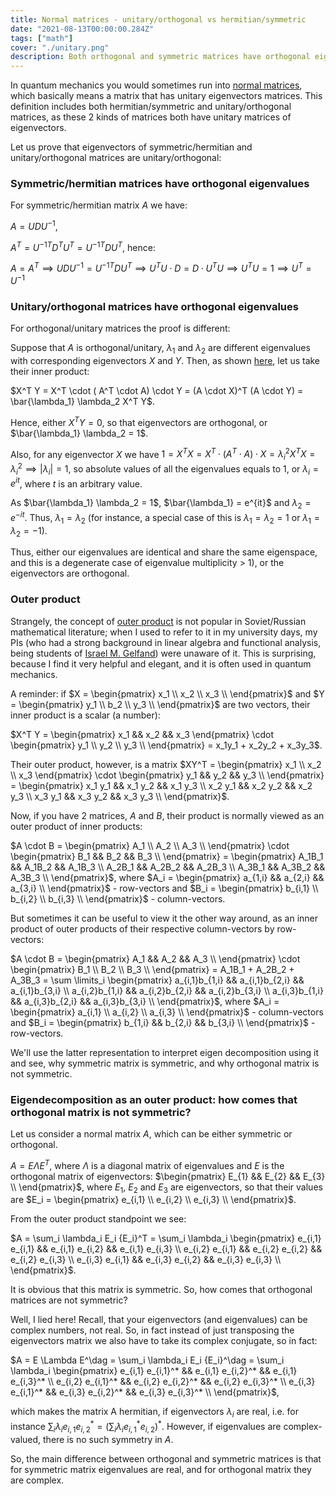 ```yaml
---
title: Normal matrices - unitary/orthogonal vs hermitian/symmetric
date: "2021-08-13T00:00:00.284Z"
tags: ["math"]
cover: "./unitary.png"
description: Both orthogonal and symmetric matrices have orthogonal eigenvectors matrices. If we look at orthogonal matrices from the standpoint of outer products, as they often do in quantum mechanics, it is not immediately obvious, why they are not symmetric. The demon is in complex numbers - for symmetric matrices eigenvalues are real, for orthogonal they are complex. 
---
```


In quantum mechanics you would sometimes run into [normal matrices](https://en.wikipedia.org/wiki/Normal_matrix), which basically means a matrix that has unitary eigenvectors matrices. This definition includes both hermitian/symmetric and unitary/orthogonal matrices, as these 2 kinds of matrices both have unitary matrices of eigenvectors.

Let us prove that eigenvectors of symmetric/hermitian and unitary/orthogonal matrices are unitary/orthogonal:

### Symmetric/hermitian matrices have orthogonal eigenvalues

For symmetric/hermitian matrix $A$ we have:

$A = U D U^{-1}$, 

$A^T = {U^{-1}}^T D^T U^T = {U^{-1}}^T D U^T$, hence:

$A = A^T \implies U D U^{-1} = {U^{-1}}^T D U^T \implies U^TU \cdot D = D \cdot U^TU \implies U^TU = 1 \implies U^T = U^{-1}$

### Unitary/orthogonal matrices have orthogonal eigenvalues

For orthogonal/unitary matrices the proof is different:

Suppose that $A$ is orthogonal/unitary, $\lambda_1$ and $\lambda_2$ are different eigenvalues with corresponding eigenvectors $X$ and $Y$. Then, as shown [here](https://math.stackexchange.com/questions/1480427/why-are-eigenvectors-of-an-orthogonal-matrix-with-respect-to-different-eigenvalu), let us take their inner product:

$X^T Y = X^T \cdot ( A^T \cdot A) \cdot Y = (A \cdot X)^T (A \cdot Y) = \bar{\lambda_1} \lambda_2 X^T Y$.

Hence, either $X^TY = 0$, so that eigenvectors are orthogonal, or $\bar{\lambda_1} \lambda_2 = 1$.

Also, for any eigenvector $X$ we have $1 = X^T X = X^T \cdot ( A^T \cdot A) \cdot X = \lambda_i^2 X^T X = \lambda_i^2 \implies |\lambda_i| = 1$, so absolute values of all the eigenvalues equals to 1, or $\lambda_i = e^{it}$, where $t$ is an arbitrary value.

As $\bar{\lambda_1} \lambda_2 = 1$, $\bar{\lambda_1} = e^{it}$ and $\lambda_2 = e^{-it}$. Thus, $\lambda_1=\lambda_2$ (for instance, a special case of this is $\lambda_1 = \lambda_2 = 1$ or $\lambda_1 = \lambda_2 = -1$).

Thus, either our eigenvalues are identical and share the same eigenspace, and this is a degenerate case of eigenvalue multiplicity > 1), or the eigenvectors are orthogonal.

### Outer product

Strangely, the concept of [outer product](https://en.wikipedia.org/wiki/Outer_product) is not popular in Soviet/Russian mathematical literature; when I used to refer to it in my university days, my PIs (who had a strong background in linear algebra and functional analysis, being students of [Israel M. Gelfand](https://en.wikipedia.org/wiki/Israel_Gelfand)) were unaware of it. This is surprising, because I find it very helpful and elegant, and it is often used in quantum mechanics.

A reminder: if $X = \begin{pmatrix} x_1 \\ x_2 \\ x_3 \\ \end{pmatrix}$ and $Y = \begin{pmatrix} y_1 \\ b_2 \\ y_3 \\ \end{pmatrix}$ are two vectors, their inner product is a scalar (a number): 

$X^T Y = \begin{pmatrix} x_1 && x_2 && x_3 \end{pmatrix} \cdot \begin{pmatrix} y_1 \\ y_2 \\ y_3 \\ \end{pmatrix} = x_1y_1 + x_2y_2 + x_3y_3$. 

Their outer product, however, is a matrix $XY^T = \begin{pmatrix} x_1 \\ x_2 \\ x_3 \end{pmatrix} \cdot \begin{pmatrix} y_1 && y_2 && y_3 \\ \end{pmatrix} = \begin{pmatrix} x_1 y_1 && x_1 y_2 && x_1 y_3 \\ x_2 y_1 && x_2 y_2 && x_2 y_3 \\ x_3 y_1 && x_3 y_2 && x_3 y_3 \\ \end{pmatrix}$.

Now, if you have 2 matrices, $A$ and $B$, their product is normally viewed as an outer product of inner products:

$A \cdot B = \begin{pmatrix} A_1 \\ A_2 \\ A_3 \\ \end{pmatrix} \cdot \begin{pmatrix} B_1 && B_2 && B_3 \\ \end{pmatrix} = \begin{pmatrix} A_1B_1 && A_1B_2 && A_1B_3 \\ A_2B_1 && A_2B_2 && A_2B_3 \\ A_3B_1 && A_3B_2 && A_3B_3 \\ \end{pmatrix}$, where $A_i = \begin{pmatrix} a_{1,i} && a_{2,i} && a_{3,i} \\ \end{pmatrix}$ - row-vectors and $B_i = \begin{pmatrix} b_{i,1} \\ b_{i,2} \\ b_{i,3} \\ \end{pmatrix}$ - column-vectors.

But sometimes it can be useful to view it the other way around, as an inner product of outer products of their respective column-vectors by row-vectors:

$A \cdot B = \begin{pmatrix} A_1 && A_2 && A_3 \\ \end{pmatrix} \cdot \begin{pmatrix} B_1 \\ B_2 \\ B_3 \\ \end{pmatrix} = A_1B_1 + A_2B_2 + A_3B_3 = \sum \limits_i \begin{pmatrix} a_{i,1}b_{1,i} && a_{i,1}b_{2,i} && a_{i,1}b_{3,i} \\ a_{i,2}b_{1,i} && a_{i,2}b_{2,i} && a_{i,2}b_{3,i} \\ a_{i,3}b_{1,i} && a_{i,3}b_{2,i} && a_{i,3}b_{3,i} \\ \end{pmatrix}$, where $A_i = \begin{pmatrix} a_{i,1} \\ a_{i,2} \\ a_{i,3} \\ \end{pmatrix}$ - column-vectors and $B_i = \begin{pmatrix} b_{1,i} && b_{2,i} && b_{3,i} \\ \end{pmatrix}$ - row-vectors.

We'll use the latter representation to interpret eigen decomposition using it and see, why symmetric matrix is symmetric, and why orthogonal matrix is not symmetric.

### Eigendecomposition as an outer product: how comes that orthogonal matrix is not symmetric?

Let us consider a normal matrix $A$, which can be either symmetric or orthogonal.

$A = E \Lambda E^{T}$, where $\Lambda$ is a diagonal matrix of eigenvalues and $E$ is the orthogonal matrix of eigenvectors: $\begin{pmatrix} E_{1} && E_{2} && E_{3} \\ \end{pmatrix}$, where $E_1$, $E_2$ and $E_3$ are eigenvectors, so that their values are $E_i = \begin{pmatrix} e_{i,1} \\ e_{i,2} \\ e_{i,3} \\ \end{pmatrix}$.

From the outer product standpoint we see:

$A = \sum_i \lambda_i E_i {E_i}^T = \sum_i \lambda_i \begin{pmatrix} e_{i,1} e_{i,1} && e_{i,1} e_{i,2} && e_{i,1} e_{i,3} \\ e_{i,2} e_{i,1} && e_{i,2} e_{i,2} && e_{i,2} e_{i,3} \\ e_{i,3} e_{i,1} && e_{i,3} e_{i,2} && e_{i,3} e_{i,3} \\ \end{pmatrix}$.

It is obvious that this matrix is symmetric. So, how comes that orthogonal matrices are not symmetric?

Well, I lied here! Recall, that your eigenvectors (and eigenvalues) can be complex numbers, not real. So, in fact instead of just transposing
the eigenvectors matrix we also have to take its complex conjugate, so in fact:

$A = E \Lambda E^\dag = \sum_i \lambda_i E_i {E_i}^\dag = \sum_i \lambda_i \begin{pmatrix} e_{i,1} e_{i,1}^* && e_{i,1} e_{i,2}^* && e_{i,1} e_{i,3}^* \\ e_{i,2} e_{i,1}^* && e_{i,2} e_{i,2}^* && e_{i,2} e_{i,3}^* \\ e_{i,3} e_{i,1}^* && e_{i,3} e_{i,2}^* && e_{i,3} e_{i,3}^* \\ \end{pmatrix}$,

which makes the matrix A hermitian, if eigenvectors $\lambda_i$ are real, i.e. for instance $\sum_i \lambda_i e_{i,1} e_{i,2}^* = (\sum_i \lambda_i e_{i,1}^* e_{i,2})^*$. However, if eigenvalues are complex-valued, there is no such symmetry in $A$.

So, the main difference between orthogonal and symmetric matrices is that for symmetric matrix eigenvalues are real, and for orthogonal matrix they are complex.
